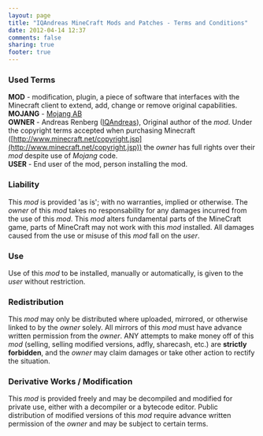 ```yaml
---
layout: page
title: "IQAndreas MineCraft Mods and Patches - Terms and Conditions"
date: 2012-04-14 12:37
comments: false
sharing: true
footer: true
---
```


### Used Terms
**MOD** - modification, plugin, a piece of software that interfaces with the Minecraft client to extend, add, change or remove original capabilities.<br/>
**MOJANG** - [Mojang AB](http://www.mojang.com/)<br/>
**OWNER** - Andreas Renberg ([IQAndreas](http://iqandreas.github.com/)), Original author of the _mod_. Under the copyright terms accepted when purchasing Minecraft ([http://www.minecraft.net/copyright.jsp](http://www.minecraft.net/copyright.jsp)) the _owner_ has full rights over their _mod_ despite use of _Mojang_ code.<br/>
**USER** - End user of the mod, person installing the mod.

### Liability
This _mod_ is provided 'as is'; with no warranties, implied or otherwise. The _owner_ of this _mod_ takes no responsability for any damages incurred from the use of this _mod_. This _mod_ alters fundamental parts of the MineCraft game, parts of MineCraft may not work with this _mod_ installed. All damages caused from the use or misuse of this _mod_ fall on the _user_.

### Use
Use of this _mod_ to be installed, manually or automatically, is given to the _user_ without restriction.

### Redistribution
This _mod_ may only be distributed where uploaded, mirrored, or otherwise linked to by the _owner_ solely. All mirrors of this _mod_ must have advance written permission from the _owner_. ANY attempts to make money off of this _mod_ (selling, selling modified versions, adfly, sharecash, etc.) are **strictly forbidden**, and the _owner_ may claim damages or take other action to rectify the situation.

### Derivative Works / Modification
This _mod_ is provided freely and may be decompiled and modified for private use, either with a decompiler or a bytecode editor. Public distribution of modified versions of this _mod_ require advance written permission of the _owner_ and may be subject to certain terms.
